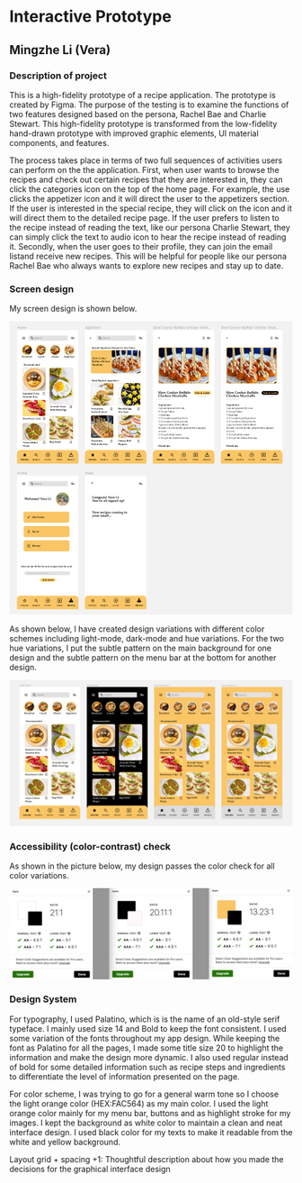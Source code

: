 # Interactive Prototype

## Mingzhe Li (Vera)

### Description of project 

This is a high-fidelity prototype of a recipe application. The prototype is created by Figma. The purpose of the testing is to examine the functions of two features designed based on the persona, Rachel Bae and Charlie Stewart. This high-fidelity prototype is transformed from the low-fidelity hand-drawn prototype with improved graphic elements, UI material components, and features.

The process takes place in terms of two full sequences of activities users can perform on the the application. First, when user wants to browse the recipes and check out certain recipes that they are interested in, they can click the categories icon on the top of the home page. For example, the use clicks the appetizer icon and it will direct the user to the appetizers section. If the user is interested in the special recipe, they will click on the icon and it will direct them to the detailed recipe page. If the user prefers to listen to the recipe instead of reading the text, like our persona Charlie  Stewart, they can simply click the text to audio icon to hear the recipe instead of reading it. Secondly, when the user goes to their profile, they can join the email listand receive new recipes. This will be helpful for people like our persona Rachel Bae who always wants to explore new recipes and stay up to date. 

### Screen design

My screen design is shown below. 

![NCOA](./screendesigns.png)

As shown below, I have created design variations with different color schemes including light-mode, dark-mode and hue variations. For the two hue variations, I put the subtle pattern on the main background for one design and the subtle pattern on the menu bar at the bottom for another design. 

![NCOA](./colorvariations.png)

### Accessibility (color-contrast) check

As shown in the picture below, my design passes the color check for all color variations. 

![NCOA](./colorcheck.png)


### Design System

For typography, I used Palatino, which is is the name of an old-style serif typeface. I mainly used size 14 and Bold to keep the font consistent. I used some variation of the fonts throughout my app design. While keeping the font as Palatino for all the pages, I made some title size 20 to highlight the information and make the design more dynamic. I also used regular instead of bold for some detailed information such as recipe steps and ingredients to differentiate the level of information presented on the page. 

For color scheme, I was trying to go for a general warm tone so I choose the light orange color (HEX:FAC564) as my main color. I used the light orange color mainly for my menu bar, buttons and as highlight stroke for my images. I kept the background as white color to maintain a clean and neat interface design. I used black color for my texts to make it readable from the white and yellow background. 

Layout grid + spacing
+1: Thoughtful description about how you made the decisions for the graphical interface design 
